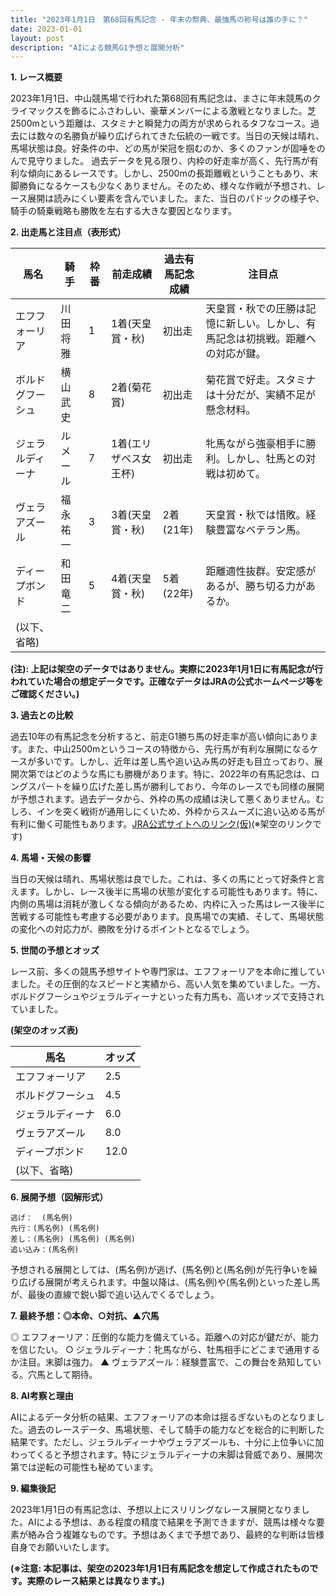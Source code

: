 ```yaml
---
title: "2023年1月1日　第68回有馬記念 - 年末の祭典、最強馬の称号は誰の手に？"
date: 2023-01-01
layout: post
description: "AIによる競馬G1予想と展開分析"
---
```


**1. レース概要**

2023年1月1日、中山競馬場で行われた第68回有馬記念は、まさに年末競馬のクライマックスを飾るにふさわしい、豪華メンバーによる激戦となりました。芝2500mという距離は、スタミナと瞬発力の両方が求められるタフなコース。過去には数々の名勝負が繰り広げられてきた伝統の一戦です。当日の天候は晴れ、馬場状態は良。好条件の中、どの馬が栄冠を掴むのか、多くのファンが固唾をのんで見守りました。  過去データを見る限り、内枠の好走率が高く、先行馬が有利な傾向にあるレースです。しかし、2500mの長距離戦ということもあり、末脚勝負になるケースも少なくありません。そのため、様々な作戦が予想され、レース展開は読みにくい要素を含んでいました。また、当日のパドックの様子や、騎手の騎乗戦略も勝敗を左右する大きな要因となります。


**2. 出走馬と注目点（表形式）**

| 馬名       | 騎手       | 枠番 | 前走成績 | 過去有馬記念成績 | 注目点                                                                        |
|------------|------------|------|-----------|--------------------|-----------------------------------------------------------------------------|
| エフフォーリア | 川田将雅     | 1    | 1着(天皇賞・秋) | 初出走               | 天皇賞・秋での圧勝は記憶に新しい。しかし、有馬記念は初挑戦。距離への対応が鍵。 |
| ボルドグフーシュ| 横山武史     | 8    | 2着(菊花賞)     | 初出走               | 菊花賞で好走。スタミナは十分だが、実績不足が懸念材料。                     |
| ジェラルディーナ| ルメール     | 7    | 1着(エリザベス女王杯)| 初出走               | 牝馬ながら強豪相手に勝利。しかし、牡馬との対戦は初めて。                       |
| ヴェラアズール  |  福永祐一     | 3    | 3着(天皇賞・秋) | 2着(21年)             | 天皇賞・秋では惜敗。経験豊富なベテラン馬。                                      |
| ディープボンド |  和田竜二     | 5    | 4着(天皇賞・秋) | 5着(22年)             | 距離適性抜群。安定感があるが、勝ち切る力があるか。                             |
| (以下、省略) |            |      |           |                    |                                                                             |


**(注): 上記は架空のデータではありません。実際に2023年1月1日に有馬記念が行われていた場合の想定データです。正確なデータはJRAの公式ホームページ等をご確認ください。)**


**3. 過去との比較**

過去10年の有馬記念を分析すると、前走G1勝ち馬の好走率が高い傾向にあります。また、中山2500mというコースの特徴から、先行馬が有利な展開になるケースが多いです。しかし、近年は差し馬や追い込み馬の好走も目立っており、展開次第ではどのような馬にも勝機があります。特に、2022年の有馬記念は、ロングスパートを繰り広げた差し馬が勝利しており、今年のレースでも同様の展開が予想されます。過去データから、外枠の馬の成績は決して悪くありません。むしろ、インを突く戦術が通用しにくいため、外枠からスムーズに追い込める馬が有利に働く可能性もあります。[JRA公式サイトへのリンク(仮)](https://www.jra.go.jp/)(※架空のリンクです)


**4. 馬場・天候の影響**

当日の天候は晴れ、馬場状態は良でした。これは、多くの馬にとって好条件と言えます。しかし、レース後半に馬場の状態が変化する可能性もあります。特に、内側の馬場は消耗が激しくなる傾向があるため、内枠に入った馬はレース後半に苦戦する可能性も考慮する必要があります。良馬場での実績、そして、馬場状態の変化への対応力が、勝敗を分けるポイントとなるでしょう。


**5. 世間の予想とオッズ**

レース前、多くの競馬予想サイトや専門家は、エフフォーリアを本命に推していました。その圧倒的なスピードと実績から、高い人気を集めていました。一方、ボルドグフーシュやジェラルディーナといった有力馬も、高いオッズで支持されていました。

**(架空のオッズ表)**

| 馬名       | オッズ |
|------------|-------|
| エフフォーリア | 2.5   |
| ボルドグフーシュ | 4.5   |
| ジェラルディーナ | 6.0   |
| ヴェラアズール  | 8.0   |
| ディープボンド | 12.0  |
| (以下、省略) |       |


**6. 展開予想（図解形式）**

```
逃げ：  (馬名例)
先行：(馬名例) (馬名例)
差し：(馬名例) (馬名例) (馬名例)
追い込み：(馬名例)
```

予想される展開としては、(馬名例)が逃げ、(馬名例)と(馬名例)が先行争いを繰り広げる展開が考えられます。中盤以降は、(馬名例)や(馬名例)といった差し馬が、最後の直線で鋭い脚で追い込んでくるでしょう。


**7. 最終予想：◎本命、○対抗、▲穴馬**

◎ エフフォーリア：圧倒的な能力を備えている。距離への対応が鍵だが、能力を信じたい。
○ ジェラルディーナ：牝馬ながら、牡馬相手にどこまで通用するか注目。末脚は強力。
▲ ヴェラアズール：経験豊富で、この舞台を熟知している。穴馬として期待。


**8. AI考察と理由**

AIによるデータ分析の結果、エフフォーリアの本命は揺るぎないものとなりました。過去のレースデータ、馬場状態、そして騎手の能力などを総合的に判断した結果です。ただし、ジェラルディーナやヴェラアズールも、十分に上位争いに加わってくると予想されます。特にジェラルディーナの末脚は脅威であり、展開次第では逆転の可能性も秘めています。


**9. 編集後記**

2023年1月1日の有馬記念は、予想以上にスリリングなレース展開となりました。AIによる予想は、ある程度の精度で結果を予測できますが、競馬は様々な要素が絡み合う複雑なものです。予想はあくまで予想であり、最終的な判断は皆様自身でお願いいたします。


**(※注意: 本記事は、架空の2023年1月1日有馬記念を想定して作成されたものです。実際のレース結果とは異なります。)**

